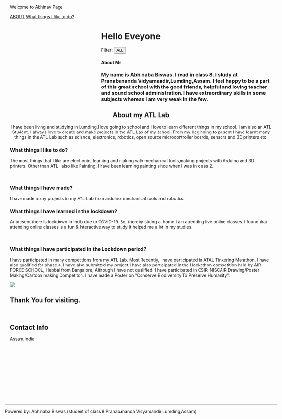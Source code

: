 
<html>
<title>Abhinav Page </title>
<meta charset="UTF-8">
<meta name="viewport" content="width=device-width, initial-scale=1">
<link rel="stylesheet" href="https://www.w3schools.com/w3css/4/w3.css">
<link rel="stylesheet" href="https://fonts.googleapis.com/css?family=Raleway">
<link rel="stylesheet" href="https://cdnjs.cloudflare.com/ajax/libs/font-awesome/4.7.0/css/font-awesome.min.css">
</style>
<body class="w3-light-grey w3-content" style="max-width:1600px">
<!-- Sidebar/menu -->
<p>Welcome to Abhinav Page </p>
<div class="w3-bar-block">
<a href="#about" onclick="w3_close()" class="w3-bar-item w3-button w3-padding"><i class="fa fa-user fa-fw w3-margin-right"></i>ABOUT</a> 
<a href="#about" onclick="w3_close()" class="w3-bar-item w3-button w3-padding"><i class="fa fa-user fa-fw w3-margin-right"></i>What things I like to do?</a>
</div>
</nav>
<!-- Overlay effect when opening sidebar on small screens -->
<div class="w3-overlay w3-hide-large w3-animate-opacity" onclick="w3_close()" style="cursor:pointer" title="close side menu" id="myOverlay"></div>
<!-- !PAGE CONTENT! -->
<div class="w3-main" style="margin-left:300px">
    <span class="w3-button w3-hide-large w3-xxlarge w3-hover-text-grey" onclick="w3_open()"><i class="fa fa-bars"></i></span>
    <div class="w3-container">
    <h1><b>Hello Eveyone</b></h1>
    <div class="w3-section w3-bottombar w3-padding-16">
      <span class="w3-margin-right">Filter:</span> 
      <button class="w3-button w3-black">ALL</button>
    </div>
    </div>
  <!-- Images of Me -->
  <div class="w3-row-padding w3-padding-16" id="about">
    <div class="w3-col m6">
    </div>
  </div>
    <h4><b>About Me</b></h4>
     <h3 class="w3-xxlarge w3-text-grey">My name is Abhinaba Biswas. I read in class 8. I study at Pranabananda Vidyamandir,Lumding,Assam. I feel happy to be a part of this great school with the good friends, helpful and loving teacher and sound school administration. I have extraordinary skills in some subjects whereas I am very weak in the few.</h3>
</div>
<div class="w3-half w3-container w3-xlarge w3-text-grey">
  <center>
    <h2>About my ATL Lab</h2>
  <p>I have been living and studying in Lumding.I love going to school and I love to learn different things in my school. I am also an ATL Student. I always love to create and make projects in the ATL Lab of my school. From my beginning to pesent I have learnt many things in the ATL Lab such as science, electronics, robotics, open source microcontroller boards, sensors and 3D printers etc.</p>
  </center>
</div>
</div>
<!-- Second Grid: Resent -->
<div class="w3-row">
<div class="w3-half w3-container">
  <h3>What things I like to do?</h3>
<p>The most things that I like are electronic, learning and making with mechanical tools,making projects with Arduino and 3D printers. Other than ATL I also like Painting. I have been learning painting since when I was in class 2. </p>
<br>
<h3>What things I have made?</h3>
<p>I have made many projects in my ATL Lab from arduino, mechanical tools and robotics.</p>
    <h3>What things I have learned in the lockdown?</h3>
    <p>At present there is lockdown in India due to COVID-19. So, thereby sitting at home I am attending live online classes. I found that attending online classes is a fun & Interactive way to study it helped me a lot in my studies.</p> 
<br></p>
    <h3>What things I have participated in the Lockdown period?</h3>
<p>I have participated in many competitions from my ATL Lab. Most Recently, I have participated in ATAL Tinkering Marathon. I have also qualified for phase 4, I have also submitted my project.I have also participated in the Hackathon competition held by AIR FORCE SCHOOL, Hebbal from Bangalore, Although I have not qualified. I have participated in CSIR-NISCAIR Drawing/Poster Making/Cartoon making Competiton. I have made a Poster on "Conserve Biodiversity To Preserve Humanity".</p>
  <img src="A.jpg">
    <h2>Thank You for visiting.</h2>
    <br>
    <div class="w3-third w3-container w3-black w3-large" style="height:250px">
      <h2>Contact Info</h2>
      <p><i class="fa fa-map-marker" style="width:30px"></i> Assam,India</p>
    </div>
  </div>
</div>
  
  <!-- Contact Section -->
  <div class="w3-container w3-padding-large w3-grey">
    <div class="w3-row-padding w3-center w3-padding-24" style="margin:0 -16px">
      <div class="w3-third w3-dark-grey">
        <p><i class="fa fa-envelope w3-xxlarge w3-text-light-grey"></i></p>
      </div>
      <div class="w3-third w3-teal">
    <hr class="w3-opacity">
  </div>

  <!-- Footer -->
  <footer class="w3-container w3-padding-32 w3-dark-grey">
  <div class="w3-row-padding">
    <div class="w3-third">
      <p> Powered by: Abhinaba Biswas (student of class 8 Pranabananda Vidyamandir Lumding,Assam) </p>
    </div>
<!-- End page content -->
</div>

<script>
// Script to open and close sidebar
function w3_open() {
    document.getElementById("mySidebar").style.display = "block";
    document.getElementById("myOverlay").style.display = "block";
}
 
function w3_close() {
    document.getElementById("mySidebar").style.display = "none";
    document.getElementById("myOverlay").style.display = "none";
}
</script>
</body>
</html>
